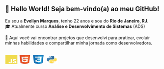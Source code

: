 ## 👋 Hello World! Seja bem-vindo(a) ao meu GitHub!  

Eu sou a **Evellyn Marques**, tenho 22 anos e sou do **Rio de Janeiro, RJ**.  
🎓 Atualmente curso **Análise e Desenvolvimento de Sistemas** (ADS)

🚀 Aqui você vai encontrar projetos que desenvolvi para praticar, evoluir minhas habilidades e compartilhar minha jornada como desenvolvedora.  
<div style="display: inline_block"><br>
  <img align="center" alt="ev-llyn-Js" height="30" width="40" src="https://raw.githubusercontent.com/devicons/devicon/master/icons/javascript/javascript-plain.svg">
  <img align="center" alt="ev-llyn-HTML" height="30" width="40" src="https://raw.githubusercontent.com/devicons/devicon/master/icons/html5/html5-original.svg">
  <img align="center" alt="ev-llyn-CSS" height="30" width="40" src="https://raw.githubusercontent.com/devicons/devicon/master/icons/css3/css3-original.svg">
  <img align="center" alt="ev-llyn-Python" height="30" width="40" src="https://raw.githubusercontent.com/devicons/devicon/master/icons/python/python-original.svg">
</div>
  
